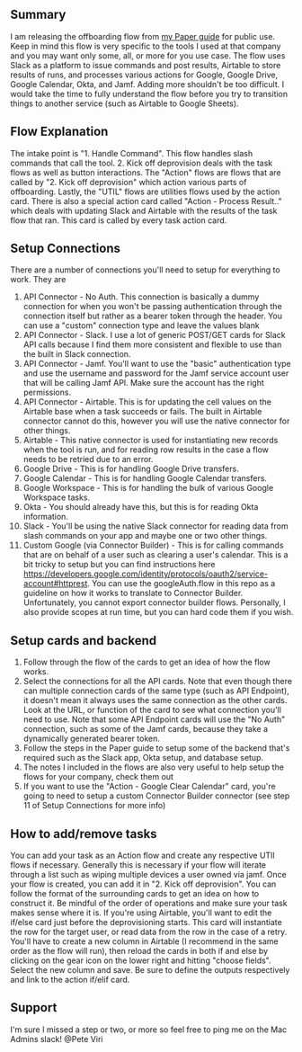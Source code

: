 ## Summary

I am releasing the offboarding flow from [my Paper guide](https://paper.dropbox.com/doc/Using-Okta-Workflows-to-Automate-User-Deprovisioning-via-Slack-orNKxky5yAdc7f2dNu5Dr) for public use. Keep in mind this flow is very specific to the tools I used at that company and you may want only some, all, or more for you use case. The flow uses Slack as a platform to issue commands and post results, Airtable to store results of runs, and processes various actions for Google, Google Drive, Google Calendar, Okta, and Jamf. Adding more shouldn't be too difficult. I would take the time to fully understand the flow before you try to transition things to another service (such as Airtable to Google Sheets).

## Flow Explanation

The intake point is "1. Handle Command". This flow handles slash commands that call the tool. 2. Kick off deprovision deals with the task flows as well as button interactions.
The "Action" flows are flows that are called by "2. Kick off deprovision" which action various parts of offboarding. Lastly, the "UTIL" flows are utilities flows used by the action card.
There is also a special action card called "Action - Process Result.." which deals with updating Slack and Airtable with the results of the task flow that ran. This card is called by every task action card.

## Setup Connections

There are a number of connections you'll need to setup for everything to work. They are

1. API Connector - No Auth. This connection is basically a dummy connection for when you won't be passing authentication through the connection itself but rather as a bearer token through the header. You can use a "custom" connection type and leave the values blank
1. API Connector - Slack. I use a lot of generic POST/GET cards for Slack API calls because I find them more consistent and flexible to use than the built in Slack connection.
1. API Connector - Jamf. You'll want to use the "basic" authentication type and use the username and password for the Jamf service account user that will be calling Jamf API. Make sure the account has the right permissions.
1. API Connector - Airtable. This is for updating the cell values on the Airtable base when a task succeeds or fails. The built in Airtable connector cannot do this, however you will use the native connector for other things.
1. Airtable - This native connector is used for instantiating new records when the tool is run, and for reading row results in the case a flow needs to be retried due to an error.
1. Google Drive - This is for handling Google Drive transfers.
1. Google Calendar - This is for handling Google Calendar transfers.
1. Google Workspace - This is for handling the bulk of various Google Workspace tasks.
1. Okta - You should already have this, but this is for reading Okta information.
1. Slack - You'll be using the native Slack connector for reading data from slash commands on your app and maybe one or two other things.
1. Custom Google (via Connector Builder) - This is for calling commands that are on behalf of a user such as clearing a user's calendar. This is a bit tricky to setup but you can find instructions here https://developers.google.com/identity/protocols/oauth2/service-account#httprest. You can use the googleAuth.flow in this repo as a guideline on how it works to translate to Connector Builder. Unfortunately, you cannot export connector builder flows. Personally, I also provide scopes at run time, but you can hard code them if you wish.

## Setup cards and backend

1. Follow through the flow of the cards to get an idea of how the flow works.
1. Select the connections for all the API cards. Note that even though there can multiple connection cards of the same type (such as API Endpoint), it doesn't mean it always uses the same connection as the other cards. Look at the URL, or function of the card to see what connection you'll need to use. Note that some API Endpoint cards will use the "No Auth" connection, such as some of the Jamf cards, because they take a dynamically generated bearer token.
1. Follow the steps in the Paper guide to setup some of the backend that's required such as the Slack app, Okta setup, and database setup.
1. The notes I included in the flows are also very useful to help setup the flows for your company, check them out
1. If you want to use the "Action - Google Clear Calendar" card, you're going to need to setup a custom Connector Builder connector (see step 11 of Setup Connections for more info)

## How to add/remove tasks

You can add your task as an Action flow and create any respective UTIl flows if necessary. Generally this is necessary if your flow will iterate through a list such as wiping multiple devices a user owned via jamf. Once your flow is created, you can add it in "2. Kick off deprovision". You can follow the format of the surrounding cards to get an idea on how to construct it. Be mindful of the order of operations and make sure your task makes sense where it is. If you're using Airtable, you'll want to edit the if/else card just before the deprovisioning starts. This card will instantiate the row for the target user, or read data from the row in the case of a retry. You'll have to create a new column in Airtable (I recommend in the same order as the flow will run), then reload the cards in both if and else by clicking on the gear icon on the lower right and hitting "choose fields". Select the new column and save. Be sure to define the outputs respectively and link to the action if/elif card.

## Support

I'm sure I missed a step or two, or more so feel free to ping me on the Mac Admins slack! @Pete Viri 